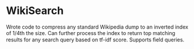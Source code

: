 # WikiSearch
Wrote code to compress any standard Wikipedia dump to an inverted index of 1/4th the size. Can further process the index to return top matching results for any search query based on tf-idf score. Supports ﬁeld queries.

